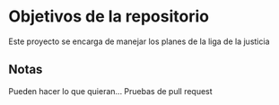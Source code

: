 # Objetivos de la repositorio

Este proyecto se encarga de manejar los planes de la liga de la justicia


## Notas
Pueden hacer lo que quieran...
Pruebas de pull request
